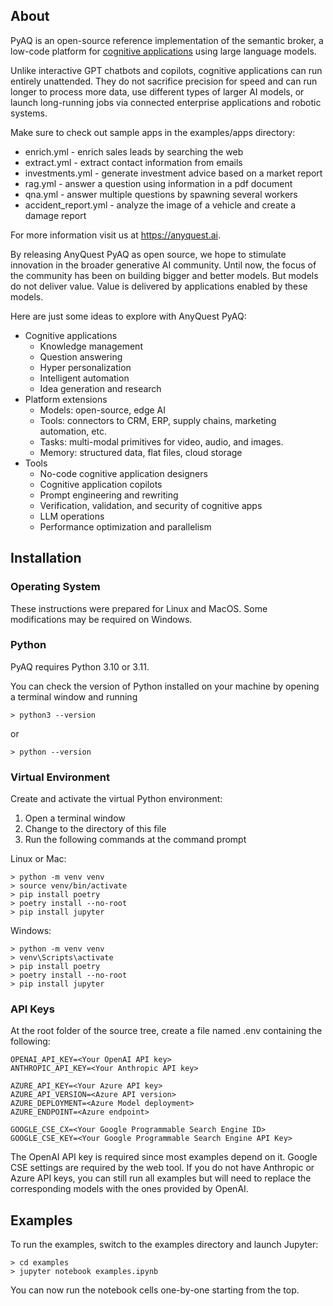 ## About 

PyAQ is an open-source reference implementation of the semantic broker, 
a low-code platform for [cognitive applications](https://www.anyquest.ai/blog/cognitive-applications-and-semantic-brokers/) 
using large language models. 

Unlike interactive GPT chatbots and copilots, cognitive applications can run entirely unattended. 
They do not sacrifice precision for speed and can run longer to process more data, use different types 
of larger AI models, or launch long-running jobs via connected enterprise applications and robotic systems.

Make sure to check out sample apps in the examples/apps directory:

- enrich.yml - enrich sales leads by searching the web
- extract.yml - extract contact information from emails
- investments.yml - generate investment advice based on a market report
- rag.yml - answer a question using information in a pdf document
- qna.yml - answer multiple questions by spawning several workers
- accident_report.yml - analyze the image of a vehicle and create a damage report

For more information visit us at https://anyquest.ai.

By releasing AnyQuest PyAQ as open source, we hope to stimulate innovation in the broader generative AI community. 
Until now, the focus of the community has been on building bigger and better models. 
But models do not deliver value. Value is delivered by applications enabled by these models.

Here are just some ideas to explore with AnyQuest PyAQ:

- Cognitive applications
    - Knowledge management
    - Question answering
    - Hyper personalization
    - Intelligent automation
    - Idea generation and research
- Platform extensions
    - Models: open-source, edge AI
    - Tools: connectors to CRM, ERP, supply chains, marketing automation, etc.
    - Tasks: multi-modal primitives for video, audio, and images.
    - Memory: structured data, flat files, cloud storage
- Tools
    - No-code cognitive application designers
    - Cognitive application copilots
    - Prompt engineering and rewriting
    - Verification, validation, and security of cognitive apps
    - LLM operations
    - Performance optimization and parallelism


## Installation 

### Operating System 

These instructions were prepared for Linux and MacOS. Some modifications may be required on Windows.

### Python 

PyAQ requires Python 3.10 or 3.11. 

You can check the version of Python installed on your machine by opening a terminal window 
and running 

```
> python3 --version 
```
or 
```
> python --version 
```

### Virtual Environment 

Create and activate the virtual Python environment: 

1. Open a terminal window 
2. Change to the directory of this file 
3. Run the following commands at the command prompt 

Linux or Mac: 

```
> python -m venv venv 
> source venv/bin/activate
> pip install poetry 
> poetry install --no-root
> pip install jupyter
```

Windows: 

```
> python -m venv venv 
> venv\Scripts\activate
> pip install poetry 
> poetry install --no-root
> pip install jupyter
```

### API Keys

At the root folder of the source tree, create a file named .env containing the following: 

```
OPENAI_API_KEY=<Your OpenAI API key>
ANTHROPIC_API_KEY=<Your Anthropic API key>

AZURE_API_KEY=<Your Azure API key>
AZURE_API_VERSION=<Azure API version>
AZURE_DEPLOYMENT=<Azure Model deployment>
AZURE_ENDPOINT=<Azure endpoint>

GOOGLE_CSE_CX=<Your Google Programmable Search Engine ID>
GOOGLE_CSE_KEY=<Your Google Programmable Search Engine API Key>
```

The OpenAI API key is required since most examples depend on it. 
Google CSE settings are required by the web tool. 
If you do not have Anthropic or Azure API keys, you can still run all 
examples but will need to replace the corresponding models with the 
ones provided by OpenAI. 

## Examples

To run the examples, switch to the examples directory and launch Jupyter: 

```
> cd examples
> jupyter notebook examples.ipynb 
```

You can now run the notebook cells one-by-one starting from the top. 
